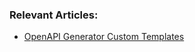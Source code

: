 ### Relevant Articles: 
- [OpenAPI Generator Custom Templates](https://www.baeldung.com/spring-boot-openapi-generator-custom-templates)
